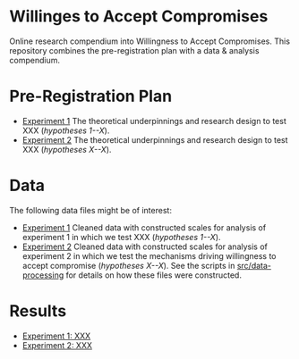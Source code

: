 # Willinges to Accept Compromises
Online research compendium into Willingness to Accept Compromises. This repository combines the pre-registration plan with a data &amp; analysis compendium.

# Pre-Registration Plan
* [Experiment 1](src/) The theoretical underpinnings and research design to test XXX (_hypotheses 1--X_).
* [Experiment 2]() The theoretical underpinnings and research design to test XXX (_hypotheses X--X_).

# Data
The following data files might be of interest:

* [Experiment 1](data/intermediate/cleaned_experiment1.csv) Cleaned data with constructed scales for analysis of experiment 1 in which we test XXX (_hypotheses 1--X_).
* [Experiment 2](data/intermediate/cleaned_experiment2.csv) Cleaned data with constructed scales for analysis of experiment 2 in which we test the mechanisms driving willingness to accept compromise (_hypotheses X--X_).
See the scripts in [src/data-processing](src/data-processing) for details on how these files were constructed.

# Results
* [Experiment 1: XXX](src/analysis/experiment1.md)
* [Experiment 2: XXX](src/analysis/experiment2.md)